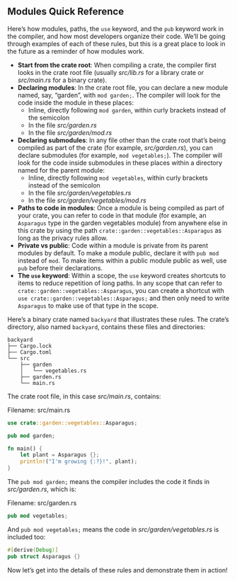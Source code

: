 ﻿## Modules Quick Reference
Here’s how modules, paths, the `use` keyword, and the `pub` keyword work in the compiler, and how most developers organize their code. We’ll be going through examples of each of these rules, but this is a great place to look in the future as a reminder of how modules work.

- **Start from the crate root**: When compiling a crate, the compiler first looks in the crate root file (usually _src/lib.rs_ for a library crate or _src/main.rs_ for a binary crate).
- **Declaring modules**: In the crate root file, you can declare a new module named, say, “garden”, with `mod garden;`. The compiler will look for the code inside the module in these places:
  - Inline, directly following `mod garden`, within curly brackets instead of the semicolon
  - In the file _src/garden.rs_
  - In the file _src/garden/mod.rs_
- **Declaring submodules**: In any file other than the crate root that’s being compiled as part of the crate (for example, _src/garden.rs_), you can declare submodules (for example, `mod vegetables;`). The compiler will look for the code inside submodules in these places within a directory named for the parent module:
  - Inline, directly following `mod vegetables`, within curly brackets instead of the semicolon
  - In the file _src/garden/vegetables.rs_
  - In the file _src/garden/vegetables/mod.rs_
- **Paths to code in modules**: Once a module is being compiled as part of your crate, you can refer to code in that module (for example, an `Asparagus` type in the garden vegetables module) from anywhere else in this crate by using the path `crate::garden::vegetables::Asparagus` as long as the privacy rules allow.
- **Private vs public**: Code within a module is private from its parent modules by default. To make a module public, declare it with `pub mod` instead of `mod`. To make items within a public module public as well, use `pub` before their declarations.
- **The `use` keyword**: Within a scope, the `use` keyword creates shortcuts to items to reduce repetition of long paths. In any scope that can refer to `crate::garden::vegetables::Asparagus`, you can create a shortcut with `use crate::garden::vegetables::Asparagus;` and then only need to write `Asparagus` to make use of that type in the scope.

Here’s a binary crate named `backyard` that illustrates these rules. The crate’s directory, also named `backyard`, contains these files and directories:

```text
backyard
├── Cargo.lock
├── Cargo.toml
└── src
    ├── garden
    │   └── vegetables.rs
    ├── garden.rs
    └── main.rs
```

The crate root file, in this case _src/main.rs_, contains:

Filename: src/main.rs

```rust
use crate::garden::vegetables::Asparagus;

pub mod garden;

fn main() {
    let plant = Asparagus {};
    println!("I'm growing {:?}!", plant);
}
```

The `pub mod garden;` means the compiler includes the code it finds in _src/garden.rs_, which is:

Filename: src/garden.rs

```rust
pub mod vegetables;
```

And `pub mod vegetables;` means the code in _src/garden/vegetables.rs_ is included too:

```rust
#[derive(Debug)]
pub struct Asparagus {}
```

Now let’s get into the details of these rules and demonstrate them in action!